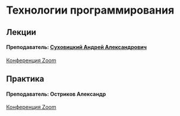 # Технологии программирования

## Лекции

#### Преподаватель: [Суховицкий Андрей Александрович](https://isu.ifmo.ru/pls/apex/f?p=2143:3:111244859593082::NO::PID:182219)

[Конференция Zoom](https://itmo.zoom.us/j/9151124949)

## Практика

#### Преподаватель: Остриков Александр

[Конференция Zoom](https://itmo.zoom.us/j/6709212472)



